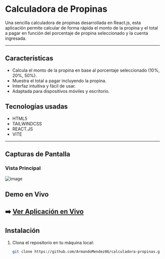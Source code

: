 # Calculadora de Propinas

Una sencilla calculadora de propinas desarrollada en React.js, esta aplicación permite calcular de forma rápida el monto de la propina y el total a pagar en función del porcentaje de propina seleccionado y la cuenta ingresada.

---

## Características

- Calcula el monto de la propina en base al porcentaje seleccionado (10%, 20%, 50%).
- Muestra el total a pagar incluyendo la propina.
- Interfaz intuitiva y fácil de usar.
- Adaptada para dispositivos móviles y escritorio.

## Tecnologías usadas

- HTML5
- TAILWINDCSS
- REACT.JS
- VITE

---

## Capturas de Pantalla

### Vista Principal
![image](https://github.com/user-attachments/assets/a58f849b-6b2f-4234-9c24-932ad896e7ba)

## Demo en Vivo
➡️ **[Ver Aplicación en Vivo](https://propinas-calc.netlify.app/)**
---

## Instalación

1. Clona el repositorio en tu máquina local:
   ```bash
   git clone https://github.com/ArmandoMendez86/calculadora-propinas.git

